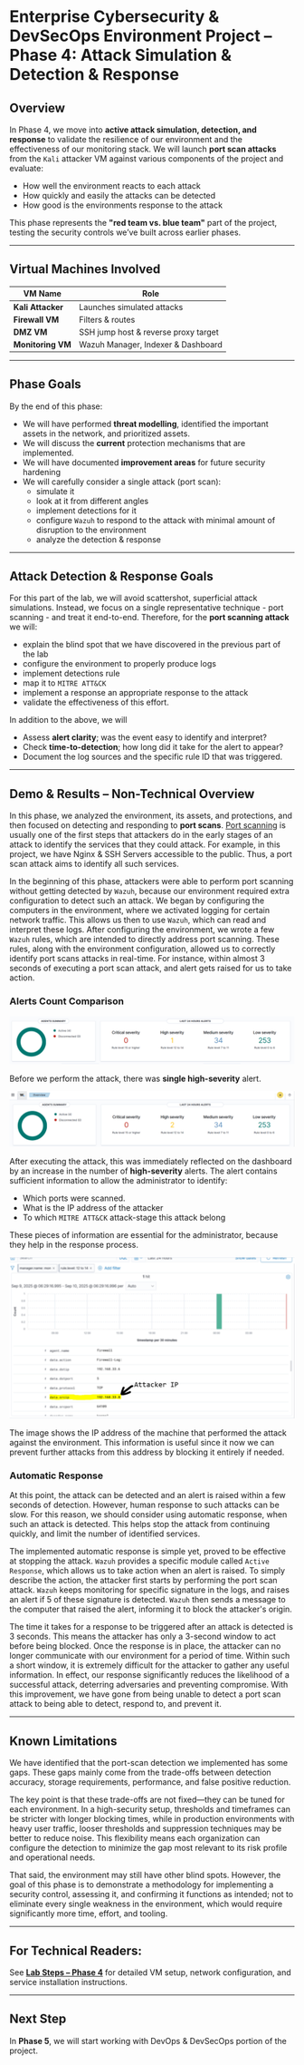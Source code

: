 # Enterprise Cybersecurity & DevSecOps Environment Project – Phase 4: Attack Simulation & Detection & Response

## Overview

In Phase 4, we move into **active attack simulation, detection, and response** to validate the resilience of our environment and the effectiveness of our monitoring stack. We will launch **port scan attacks** from the `Kali` attacker VM against various components of the project and evaluate:

- How well the environment reacts to each attack
- How quickly and easily the attacks can be detected
- How good is the environments response to the attack

This phase represents the **"red team vs. blue team"** part of the project, testing the security controls we’ve built across earlier phases.

---

## Virtual Machines Involved

| VM Name              | Role                        |
|----------------------|-----------------------------|
| **Kali Attacker**    | Launches simulated attacks  |
| **Firewall VM**      | Filters & routes   |
| **DMZ VM**           | SSH jump host & reverse proxy target |
| **Monitoring VM**    | Wazuh Manager, Indexer & Dashboard |

---

## Phase Goals

By the end of this phase:
- We will have performed **threat modelling**, identified the important assets in the network, and prioritized assets.
- We will discuss the **current** protection mechanisms that are implemented.
- We will have documented **improvement areas** for future security hardening
- We will carefully consider a single attack (port scan):
    - simulate it
    - look at it from different angles
    - implement detections for it
    - configure `Wazuh` to respond to the attack with minimal amount of disruption to the environment
    - analyze the detection & response
---

## Attack Detection & Response Goals

For this part of the lab, we will avoid scattershot, superficial attack simulations. Instead, we focus on a single representative technique - port scanning - and treat it end-to-end. Therefore, for the **port scanning attack** we will:

- explain the blind spot that we have discovered in the previous part of the lab
- configure the environment to properly produce logs
- implement detections rule
- map it to `MITRE ATT&CK`
- implement a response an appropriate response to the attack
- validate the effectiveness of this effort.

In addition to the above, we will
- Assess **alert clarity**; was the event easy to identify and interpret?
- Check **time-to-detection**; how long did it take for the alert to appear?
- Document the log sources and the specific rule ID that was triggered.

---

## Demo & Results – Non-Technical Overview 

In this phase, we analyzed the environment, its assets, and protections, and then focused on detecting and responding to **port scans**. [Port scanning](https://attack.mitre.org/techniques/T1046/) is usually one of the first steps that attackers do in the early stages of an attack to identify the services that they could attack. For example, in this project, we have Nginx & SSH Servers accessible to the public. Thus, a port scan attack aims to identify all such services.

In the beginning of this phase, attackers were able to perform port scanning without getting detected by `Wazuh`, because our environment required extra configuration to detect such an attack. We began by configuring the computers in the environment, where we activated logging for certain network traffic. This allows us then to use `Wazuh`, which can read and interpret these logs. After configuring the environment, we wrote a few `Wazuh` rules, which are intended to directly address port scanning. These rules, along with the environment configuration, allowed us to correctly identify port scans attacks in real-time. For instance, within almost 3 seconds of executing a port scan attack, and alert gets raised for us to take action.

### Alerts Count Comparison
<p align="center">
  <img src="images/Wazuh_Alert_Count_Before.png">
</p>

Before we perform the attack, there was **single high-severity** alert. 

<p align="center">
  <img src="images/Wazuh_alert_count_nmap.png">
</p>

After executing the attack, this was immediately reflected on the dashboard by an increase in the number of **high-severity** alerts. The alert contains sufficient information to allow the administrator to identify:
- Which ports were scanned.
- What is the IP address of the attacker
- To which `MITRE ATT&CK` attack-stage this attack belong

These pieces of information are essential for the administrator, because they help in the response process. 

<p align="center">
  <img src="images/Waz_Useful_Info_Alert.png">
</p>

The image shows the IP address of the machine that performed the attack against the environment. This information is useful since it now we can prevent further attacks from this address by blocking it entirely if needed.

### Automatic Response

At this point, the attack can be detected and an alert is raised within a few seconds of detection. However, human response to such attacks can be slow. For this reason, we should consider using automatic response, when such an attack is detected. This helps stop the attack from continuing quickly, and limit the number of identified services.

The implemented automatic response is simple yet, proved to be effective at stopping the attack. `Wazuh` provides a specific module called `Active Response`, which allows us to take action when an alert is raised. To simply describe the action, the attacker first starts by performing the port scan attack. `Wazuh` keeps monitoring for specific signature in the logs, and raises an alert if 5 of these signature is detected. `Wazuh` then sends a message to the computer that raised the alert, informing it to block the attacker's origin. 

The time it takes for a response to be triggered after an attack is detected is 3 seconds. This means the attacker has only a 3-second window to act before being blocked. Once the response is in place, the attacker can no longer communicate with our environment for a period of time. Within such a short window, it is extremely difficult for the attacker to gather any useful information. In effect, our response significantly reduces the likelihood of a successful attack, deterring adversaries and preventing compromise. With this improvement, we have gone from being unable to detect a port scan attack to being able to detect, respond to, and prevent it.

---
## Known Limitations 

We have identified that the port-scan detection we implemented has some gaps. These gaps mainly come from the trade-offs between detection accuracy, storage requirements, performance, and false positive reduction. 

The key point is that these trade-offs are not fixed—they can be tuned for each environment. In a high-security setup, thresholds and timeframes can be stricter with longer blocking times, while in production environments with heavy user traffic, looser thresholds and suppression techniques may be better to reduce noise. This flexibility means each organization can configure the detection to minimize the gap most relevant to its risk profile and operational needs.

That said, the environment may still have other blind spots. However, the goal of this phase is to demonstrate a methodology for implementing a security control, assessing it, and confirming it functions as intended; not to eliminate every single weakness in the environment, which would require significantly more time, effort, and tooling.

---

## **For Technical Readers:**  
See **[Lab Steps – Phase 4](lab-steps-phase-4.md)** for detailed VM setup, network configuration, and service installation instructions.

---

## Next Step

In **Phase 5**, we will start working with DevOps & DevSecOps portion of the project.